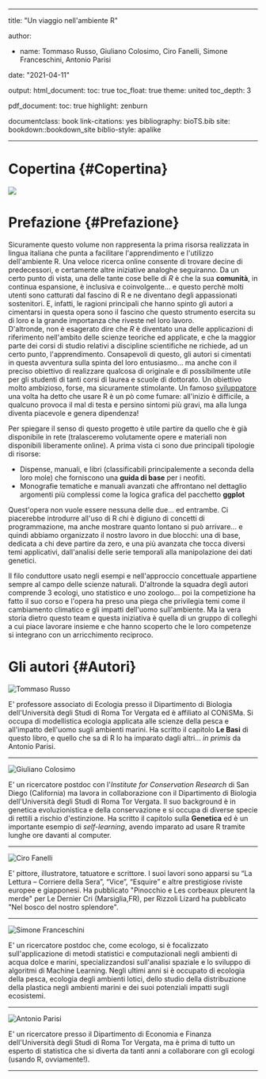 
--- 
title: "Un viaggio nell'ambiente R"

author: 
- name: Tommaso Russo, Giuliano Colosimo, Ciro Fanelli, Simone Franceschini, Antonio Parisi

date: "2021-04-11"

output:
  html_document:
    toc: true
    toc_float: true
    theme: united
    toc_depth: 3
    
  pdf_document:
    toc: true
    highlight: zenburn


documentclass: book
link-citations: yes
bibliography: bioTS.bib
site: bookdown::bookdown_site
biblio-style: apalike


---

# Copertina {#Copertina}

![](Images/coverR.png)

# Prefazione {#Prefazione}

Sicuramente questo volume non rappresenta la prima risorsa realizzata in lingua italiana che punta a facilitare l'apprendimento e l'utilizzo dell'ambiente R. Una veloce ricerca online consente di trovare decine di predecessori, e certamente altre iniziative analoghe seguiranno. Da un certo punto di vista, una delle tante cose belle di *R* è che la sua **comunità**, in continua espansione, è inclusiva e coinvolgente... e questo perchè molti utenti sono catturati dal fascino di R e ne diventano degli appassionati sostenitori. E, infatti, le ragioni principali che hanno spinto gli autori a cimentarsi in questa opera sono il fascino che questo strumento esercita su di loro e la grande importanza che riveste nel loro lavoro.   
D'altronde, non è esagerato dire che *R* è diventato una delle applicazioni di riferimento nell'ambito delle scienze teoriche ed applicate, e che la maggior parte dei corsi di studio relativi a discipline scientifiche ne richiede, ad un certo punto, l'apprendimento. Consapevoli di questo, gli autori si cimentati in questa avventura sulla spinta del loro entusiasmo... ma anche con il preciso obiettivo di realizzare qualcosa di originale e di possibilmente utile per gli studenti di tanti corsi di laurea e scuole di dottorato. Un obiettivo molto ambizioso, forse, ma sicuramente stimolante.
Un famoso [sviluppatore](http://gotocon.com/dl/goto-aar-2012/slides/JohnCook_TheRLanguageTheGoodTheBadAndTheUgly.pdf) una volta ha detto che usare R è un pò come fumare: all'inizio è difficile, a qualcuno provoca il mal di testa e persino sintomi più gravi, ma alla lunga diventa piacevole e genera dipendenza! 

Per spiegare il senso di questo progetto è utile partire da quello che è già disponibile in rete (tralasceremo volutamente opere e materiali non disponibili liberamente online). A prima vista ci sono due principali tipologie di risorse:

* Dispense, manuali, e libri (classificabili principalemente a seconda della loro mole) che forniscono una **guida di base** per i neofiti.
* Monografie tematiche e manuali avanzati che affrontano nel dettaglio argomenti più complessi come la logica grafica del pacchetto **ggplot**

Quest'opera non vuole essere nessuna delle due... ed entrambe. Ci piacerebbe introdurre all'uso di R chi è digiuno di concetti di programmazione, ma anche mostrare quanto lontano si può arrivare... e quindi abbiamo organizzato il nostro lavoro in due blocchi: una di base, dedicata a chi deve partire da zero, e una più avanzata che tocca diversi temi applicativi, dall'analisi delle serie temporali alla manipolazione dei dati genetici.

Il filo conduttore usato negli esempi e nell'approccio concettuale appartiene sempre al campo delle scienze naturali. D'altronde la squadra degli autori comprende 3 ecologi, uno statistico e uno zoologo... poi la competizione ha fatto il suo corso e l'opera ha preso una piega che privilegia temi come il cambiamento climatico e gli impatti dell'uomo sull'ambiente. Ma la vera storia dietro questo team e questa iniziativa è quella di un gruppo di colleghi a cui piace lavorare insieme e che hanno scoperto che le loro competenze si integrano con un arricchimento reciproco.


# Gli autori {#Autori}

![**Tommaso Russo**](Images/russo.jpg)

E' professore associato di Ecologia presso il Dipartimento di Biologia dell'Università degli Studi di Roma Tor Vergata ed è affiliato al CONiSMa. Si occupa di modellistica ecologia applicata alle scienze della pesca e all'impatto dell'uomo sugli ambienti marini. Ha scritto il capitolo **Le Basi** di questo libro, e quello che sa di R lo ha imparato dagli altri... _in primis_ da Antonio Parisi.

***

![**Giuliano Colosimo**](Images/GIguana.jpg)

E' un ricercatore postdoc con l'*Institute for Conservation Research* di San Diego (California) ma lavora in collaborazione con il Dipartimento di Biologia dell'Università degli Studi di Roma Tor Vergata. Il suo background è in genetica evoluzionistica e della conservazione e si occupa di diverse specie di rettili a rischio d'estinzione. Ha scritto il capitolo sulla **Genetica** ed è un importante esempio di _self-learning_, avendo imparato ad usare R tramite lunghe ore davanti al computer.

***

![**Ciro Fanelli**](Images/fotofanelli.jpg)

E' pittore, illustratore, tatuatore e scrittore. 
I suoi lavori sono apparsi su “La Lettura – Corriere della Sera”, “Vice”, “Esquire” e altre prestigiose riviste europee e giapponesi. 
Ha pubblicato "Pinocchio e Les corbeaux pleurent la merde" per Le Dernier Cri (Marsiglia,FR), per Rizzoli Lizard ha pubblicato "Nel bosco del nostro splendore".

***

![**Simone Franceschini**](Images/franceschini.jpg) 

E' un ricercatore postdoc che, come ecologo, si è focalizzato sull'applicazione di metodi statistici e computazionali negli ambienti di acqua dolce e marini, specializzandosi sull'analisi spaziale e lo sviluppo di algoritmi di Machine Learning. Negli ultimi anni si è occupato di ecologia della pesca, ecologia degli ambienti lotici, dello studio della distribuzione della plastica negli ambienti marini e dei suoi potenziali impatti sugli ecosistemi.

***

![**Antonio Parisi**](Images/parisi.jpg)

E' un ricercatore presso il Dipartimento di Economia e Finanza dell'Università degli Studi di Roma Tor Vergata, ma è prima di tutto un esperto di statistica che si diverta da tanti anni a collaborare con gli ecologi (usando R, ovviamente!).

***






